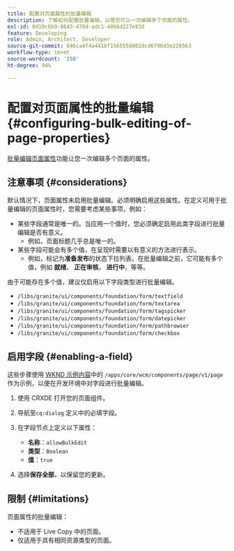 ```yaml
---
title: 配置对页面属性的批量编辑
description: 了解如何配置批量编辑，以便您可以一次编辑多个页面的属性。
exl-id: 0d10c6b9-8643-479d-adc1-4066d227e83d
feature: Developing
role: Admin, Architect, Developer
source-git-commit: 646ca4f4a441bf1565558002dcd6f96d3e228563
workflow-type: tm+mt
source-wordcount: '250'
ht-degree: 94%

---
```


# 配置对页面属性的批量编辑 {#configuring-bulk-editing-of-page-properties}

[批量编辑页面属性](/help/sites-cloud/authoring/sites-console/page-properties.md#from-the-sites-console-multiple-pages)功能让您一次编辑多个页面的属性。

## 注意事项 {#considerations}

默认情况下，页面属性未启用批量编辑。必须明确启用这些属性。在定义可用于批量编辑的页面属性时，您需要考虑某些事项，例如：

* 某些字段通常是唯一的。当应用一个值时，您必须确定启用此类字段进行批量编辑是否有意义。
   * 例如，页面标题几乎总是唯一的。
* 某些字段可能会有多个值，在呈现时需要以有意义的方法进行表示。
   * 例如，标记为&#x200B;**准备发布**&#x200B;的状态下拉列表。在批量编辑之前，它可能有多个值，例如 **就绪**， **正在审核**， **进行中**，等等。

由于可能存在多个值，建议仅启用以下字段类型进行批量编辑。

* `/libs/granite/ui/components/foundation/form/textfield`
* `/libs/granite/ui/components/foundation/form/textarea`
* `/libs/granite/ui/components/foundation/form/tagspicker`
* `/libs/granite/ui/components/foundation/form/datepicker`
* `/libs/granite/ui/components/foundation/form/pathbrowser`
* `/libs/granite/ui/components/foundation/form/checkbox`

## 启用字段 {#enabling-a-field}

这些步骤使用 [WKND 示例内容](/help/implementing/developing/introduction/develop-wknd-tutorial.md)中的 `/apps/core/wcm/components/page/v1/page` 作为示例，以便在开发环境中对字段进行批量编辑。

1. 使用 CRXDE 打开您的页面组件。
1. 导航至`cq:dialog` 定义中的必填字段。
1. 在字段节点上定义以下属性：

   * **名称**：`allowBulkEdit`
   * **类型**：`Boolean`
   * **值**：`true`

1. 选择&#x200B;**保存全部**，以保留您的更新。

## 限制 {#limitations}

页面属性的批量编辑：

* 不适用于 Live Copy 中的页面。
* 仅适用于具有相同资源类型的页面。
